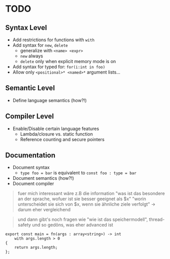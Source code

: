# TODO

## Syntax Level
- Add restrictions for functions with `with`
- Add syntax for `new`, `delete`
	- generalize with `<name> <expr>`
	- `new` always
	- `delete` only when explicit memory mode is on
- Add syntax for typed for: `for(i:int in foo)`
- Allow only `<positional>* <named>*` argument lists...

## Semantic Level
- Define language semantics (how?!)

## Compiler Level
- Enable/Disable certain language features
	- Lambda/closure vs. static function
	- Reference counting and secure pointers

## Documentation
- Document syntax
	- `type foo = bar` is equivalent to `const foo : type = bar`
- Document semantics (how?!)
- Document compiler

> fuer mich interessant wäre z.B die information "was ist das besondere an der sprache, wofuer ist sie besser geeignet als $x"
> "worin unterscheidet sie sich von $x, wenn sie ähnliche ziele verfolgt"
> -> darum eher vergleichend

> und dann gibt's noch fragen wie "wie ist das speichermodell", thread-safety und so gedöns, was eher advanced ist
	
```
export const main = fn(args : array<string>) -> int
	with args.length > 0
{
	return args.length;
};
```